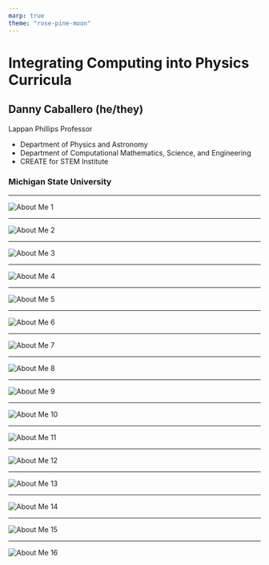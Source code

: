 ```yaml
---
marp: true
theme: "rose-pine-moon"
---
```


# Integrating Computing into Physics Curricula
## Danny Caballero (he/they)
Lappan Phillips Professor
- Department of Physics and Astronomy
- Department of Computational Mathematics, Science, and Engineering
- CREATE for STEM Institute
### Michigan State University


---

![About Me 1](./images/aboutme.002.png)

---

![About Me 2](./images/aboutme.003.png)

---

![About Me 3](./images/aboutme.004.png)

---

![About Me 4](./images/aboutme.005.png)

---

![About Me 5](./images/aboutme.006.png)

---

![About Me 6](./images/aboutme.007.png)

---

![About Me 7](./images/aboutme.008.png)

---

![About Me 8](./images/aboutme.009.png)

---

![About Me 9](./images/aboutme.010.png)

---

![About Me 10](./images/aboutme.011.png)

---

![About Me 11](./images/aboutme.012.png)

---

![About Me 12](./images/aboutme.013.png)

---

![About Me 13](./images/aboutme.014.png)

---

![About Me 14](./images/aboutme.015.png)

---

![About Me 15](./images/aboutme.016.png)

---

![About Me 16](./images/aboutme.017.png)

